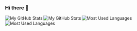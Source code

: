 ### Hi there 👋

<!--
**0wQ/0wQ** is a ✨ _special_ ✨ repository because its `README.md` (this file) appears on your GitHub profile.

Here are some ideas to get you started:

- 🔭 I’m currently working on ...
- 🌱 I’m currently learning ...
- 👯 I’m looking to collaborate on ...
- 🤔 I’m looking for help with ...
- 💬 Ask me about ...
- 📫 How to reach me: ...
- 😄 Pronouns: ...
- ⚡ Fun fact: ...
-->

<a href="https://github.com/0wQ#gh-light-mode-only">
  <img src="https://github-readme-stats.vercel.app/api?username=0wQ&count_private=true&show_icons=true&theme=light#gh-light-mode-only" align="left" alt="My GitHub Stats" />
  <img src="https://github-readme-stats.vercel.app/api/top-langs/?username=0wQ&layout=compact&langs_count=8&theme=light#gh-light-mode-only" align="left" alt="My GitHub Stats" />
</a>
<a href="https://github.com/0wQ#gh-dark-mode-only">
  <img src="https://github-readme-stats.vercel.app/api?username=0wQ&count_private=true&show_icons=true&theme=dark#gh-dark-mode-only" align="left" alt="Most Used Languages" />
  <img src="https://github-readme-stats.vercel.app/api/top-langs/?username=0wQ&layout=compact&langs_count=8&theme=dark#gh-dark-mode-only" align="left" alt="Most Used Languages" />
</a>
